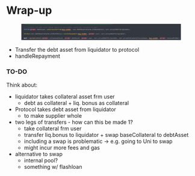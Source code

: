 # Wrap-up

<figure><img src="../../.gitbook/assets/image (2) (1).png" alt=""><figcaption></figcaption></figure>

* Transfer the debt asset from liquidator to protocol&#x20;
* handleRepayment



### TO-DO

Think about:

* liquidator takes collateral asset frm user
  * debt as collateral + liq. bonus as collateral
* Protocol takes debt asset from liquidator
  * to make supplier whole
* two legs of transfers - how can this be made 1?
  * take collateral frm user
  * transfer liq.bonus to liquidator + swap baseCollateral to debtAsset
  * including a swap is problematic -> e.g. going to Uni to swap&#x20;
  * might incur more fees and gas
* alternative to swap&#x20;
  * internal pool?
  * something w/ flashloan
